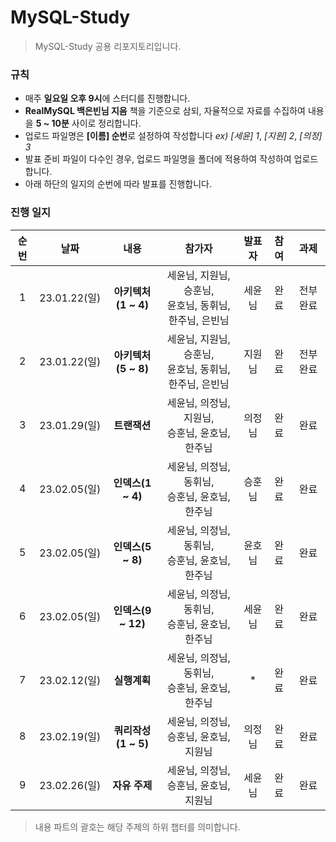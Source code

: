 # MySQL-Study
> MySQL-Study 공용 리포지토리입니다.

### 규칙
* 매주 **일요일 오후 9시**에 스터디를 진행합니다.
* **RealMySQL 백은빈님 지음** 책을 기준으로 삼되, 자율적으로 자료를 수집하여 내용을 **5 ~ 10분** 사이로 정리합니다.
* 업로드 파일명은  **[이름] 순번**로 설정하여 작성합니다 *ex) [세윤] 1*, *[지원] 2*, *[의정] 3*
* 발표 준비 파일이 다수인 경우, 업로드 파일명을 폴더에 적용하여 작성하여 업로드 합니다.
* 아래 하단의 일지의 순번에 따라 발표를 진행합니다.

### 진행 일지
|순번|날짜|내용|참가자|발표자|참여|과제|
|:---:|:---:|:---:|:---:|:---:|:---:|:---:|
|1|23.01.22(일)|**아키텍처(1 ~ 4)**|세윤님, 지원님, 승훈님, </br>윤호님, 동휘님, 한주님, 은빈님|세윤님|완료|전부 완료|
|2|23.01.22(일)|**아키텍처(5 ~ 8)**|세윤님, 지원님, 승훈님, </br>윤호님, 동휘님, 한주님, 은빈님|지원님|완료|전부 완료|
|3|23.01.29(일)|**트랜잭션**|세윤님, 의정님, 지원님, </br>승훈님, 윤호님, 한주님|의정님|완료|완료|
|4|23.02.05(일)|**인덱스(1 ~ 4)**|세윤님, 의정님, 동휘님, </br>승훈님, 윤호님, 한주님|승훈님|완료|완료|
|5|23.02.05(일)|**인덱스(5 ~ 8)**|세윤님, 의정님, 동휘님, </br>승훈님, 윤호님, 한주님|윤호님|완료|완료|
|6|23.02.05(일)|**인덱스(9 ~ 12)**|세윤님, 의정님, 동휘님, </br>승훈님, 윤호님, 한주님|세윤님|완료|완료|
|7|23.02.12(일)|**실행계획**|세윤님, 의정님, 동휘님, </br>승훈님, 윤호님, 한주님|*|완료|완료|
|8|23.02.19(일)|**쿼리작성(1 ~ 5)**|세윤님, 의정님, </br>승훈님, 윤호님, 지원님|의정님|완료|완료|
|9|23.02.26(일)|**자유 주제**|세윤님, 의정님, </br>승훈님, 윤호님, 지원님|세윤님|완료|완료|

> 내용 파트의 괄호는 해당 주제의 하위 챕터를 의미합니다. 
